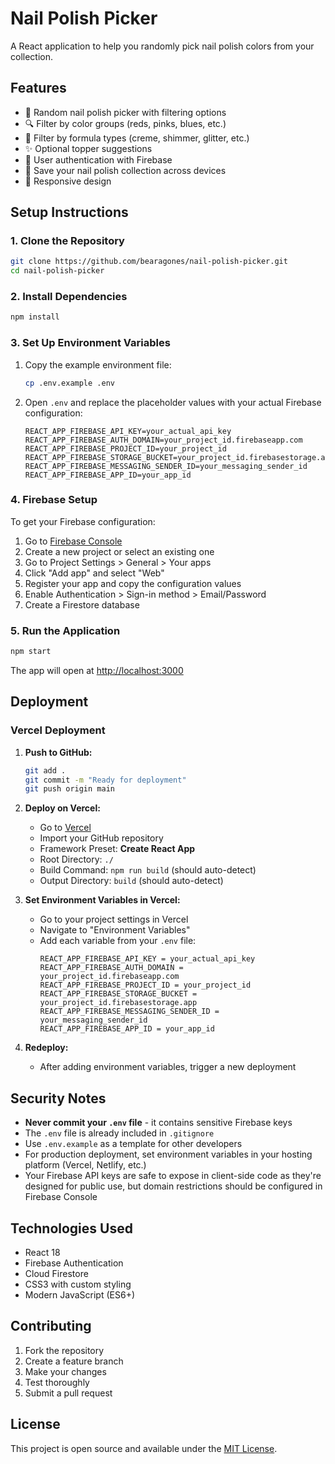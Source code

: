 # Nail Polish Picker

A React application to help you randomly pick nail polish colors from your collection.

## Features

- 🎨 Random nail polish picker with filtering options
- 🔍 Filter by color groups (reds, pinks, blues, etc.)
- 💅 Filter by formula types (creme, shimmer, glitter, etc.)
- ✨ Optional topper suggestions
- 👤 User authentication with Firebase
- 💾 Save your nail polish collection across devices
- 📱 Responsive design

## Setup Instructions

### 1. Clone the Repository

```bash
git clone https://github.com/bearagones/nail-polish-picker.git
cd nail-polish-picker
```

### 2. Install Dependencies

```bash
npm install
```

### 3. Set Up Environment Variables

1. Copy the example environment file:
   ```bash
   cp .env.example .env
   ```

2. Open `.env` and replace the placeholder values with your actual Firebase configuration:
   ```
   REACT_APP_FIREBASE_API_KEY=your_actual_api_key
   REACT_APP_FIREBASE_AUTH_DOMAIN=your_project_id.firebaseapp.com
   REACT_APP_FIREBASE_PROJECT_ID=your_project_id
   REACT_APP_FIREBASE_STORAGE_BUCKET=your_project_id.firebasestorage.app
   REACT_APP_FIREBASE_MESSAGING_SENDER_ID=your_messaging_sender_id
   REACT_APP_FIREBASE_APP_ID=your_app_id
   ```

### 4. Firebase Setup

To get your Firebase configuration:

1. Go to [Firebase Console](https://console.firebase.google.com/)
2. Create a new project or select an existing one
3. Go to Project Settings > General > Your apps
4. Click "Add app" and select "Web"
5. Register your app and copy the configuration values
6. Enable Authentication > Sign-in method > Email/Password
7. Create a Firestore database

### 5. Run the Application

```bash
npm start
```

The app will open at [http://localhost:3000](http://localhost:3000)

## Deployment

### Vercel Deployment

1. **Push to GitHub:**
   ```bash
   git add .
   git commit -m "Ready for deployment"
   git push origin main
   ```

2. **Deploy on Vercel:**
   - Go to [Vercel](https://vercel.com)
   - Import your GitHub repository
   - Framework Preset: **Create React App**
   - Root Directory: `./`
   - Build Command: `npm run build` (should auto-detect)
   - Output Directory: `build` (should auto-detect)

3. **Set Environment Variables in Vercel:**
   - Go to your project settings in Vercel
   - Navigate to "Environment Variables"
   - Add each variable from your `.env` file:
     ```
     REACT_APP_FIREBASE_API_KEY = your_actual_api_key
     REACT_APP_FIREBASE_AUTH_DOMAIN = your_project_id.firebaseapp.com
     REACT_APP_FIREBASE_PROJECT_ID = your_project_id
     REACT_APP_FIREBASE_STORAGE_BUCKET = your_project_id.firebasestorage.app
     REACT_APP_FIREBASE_MESSAGING_SENDER_ID = your_messaging_sender_id
     REACT_APP_FIREBASE_APP_ID = your_app_id
     ```

4. **Redeploy:**
   - After adding environment variables, trigger a new deployment

## Security Notes

- **Never commit your `.env` file** - it contains sensitive Firebase keys
- The `.env` file is already included in `.gitignore`
- Use `.env.example` as a template for other developers
- For production deployment, set environment variables in your hosting platform (Vercel, Netlify, etc.)
- Your Firebase API keys are safe to expose in client-side code as they're designed for public use, but domain restrictions should be configured in Firebase Console

## Technologies Used

- React 18
- Firebase Authentication
- Cloud Firestore
- CSS3 with custom styling
- Modern JavaScript (ES6+)

## Contributing

1. Fork the repository
2. Create a feature branch
3. Make your changes
4. Test thoroughly
5. Submit a pull request

## License

This project is open source and available under the [MIT License](LICENSE).
